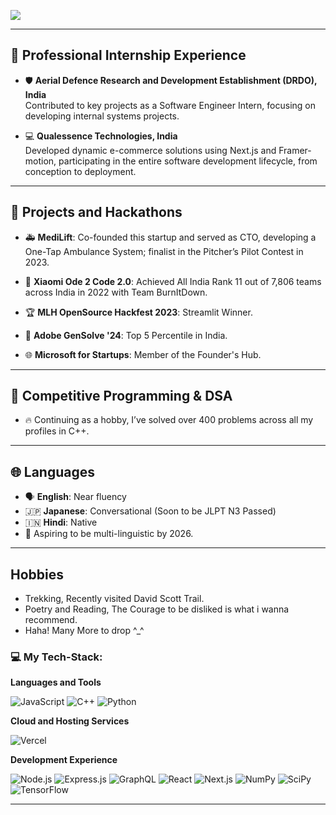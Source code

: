 

![](https://komarev.com/ghpvc/?username=StillAbeginnerr&color=green)

---

## 🌟 Professional Internship Experience
- 🛡️ **Aerial Defence Research and Development Establishment (DRDO), India**  
  Contributed to key projects as a Software Engineer Intern, focusing on developing internal systems projects.

- 💻 **Qualessence Technologies, India**  
  Developed dynamic e-commerce solutions using Next.js and Framer-motion, participating in the entire software development lifecycle, from conception to deployment.

---

## 🚀 Projects and Hackathons
- 🚑 **MediLift**: Co-founded this startup and served as CTO, developing a One-Tap Ambulance System; finalist in the Pitcher’s Pilot Contest in 2023.

- 🥇 **Xiaomi Ode 2 Code 2.0**: Achieved All India Rank 11 out of 7,806 teams across India in 2022 with Team BurnItDown.

- 🏆 **MLH OpenSource Hackfest 2023**: Streamlit Winner.

- 🎨 **Adobe GenSolve '24**: Top 5 Percentile in India.

- 🌐 **Microsoft for Startups**: Member of the Founder's Hub.

---

## 🧩 Competitive Programming & DSA
- 🔥 Continuing as a hobby, I’ve solved over 400 problems across all my profiles in C++.

---

## 🌐 Languages
- 🗣️ **English**: Near fluency  
- 🇯🇵 **Japanese**: Conversational (Soon to be JLPT N3 Passed)  
- 🇮🇳 **Hindi**: Native  
- 🌱 Aspiring to be multi-linguistic by 2026.

---

## Hobbies 

- Trekking, Recently visited David Scott Trail.
- Poetry and Reading, The Courage to be disliked is what i wanna recommend.
- Haha! Many More to drop ^_^


### 💻 My Tech-Stack:

**Languages and Tools**

![JavaScript](https://img.shields.io/badge/Javascript-F7DF1E?style=for-the-badge&logo=Javascript&logoColor=black)
![C++](https://img.shields.io/badge/C++-FF6C37?style=for-the-badge&logo=C%2B%2B&logoColor=white)
![Python](https://img.shields.io/badge/python-3670A0?style=for-the-badge&logo=python&logoColor=ffdd54)

**Cloud and Hosting Services**

![Vercel](https://img.shields.io/badge/Vercel-000000.svg?style=for-the-badge&logo=Vercel&logoColor=white)

**Development Experience**

![Node.js](https://img.shields.io/badge/Node.js-339933?style=for-the-badge&logo=nodedotjs&logoColor=white)
![Express.js](https://img.shields.io/badge/Express.js-000000?style=for-the-badge&logo=express&logoColor=white)
![GraphQL](https://img.shields.io/badge/GraphQL-E10098.svg?style=for-the-badge&logo=GraphQL&logoColor=white)
![React](https://img.shields.io/badge/React-20232A?style=for-the-badge&logo=react&logoColor=61DAFB)
![Next.js](https://img.shields.io/badge/Next-black?style=for-the-badge&logo=next.js&logoColor=white)
![NumPy](https://img.shields.io/badge/numpy-%23013243.svg?style=for-the-badge&logo=numpy&logoColor=white)
![SciPy](https://img.shields.io/badge/SciPy-%230C55A5.svg?style=for-the-badge&logo=scipy&logoColor=white)
![TensorFlow](https://img.shields.io/badge/TensorFlow-%23FF6F00.svg?style=for-the-badge&logo=TensorFlow&logoColor=white)

---



